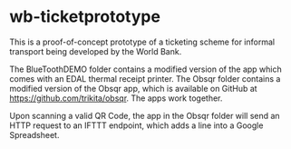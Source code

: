 # wb-ticketprototype
This is a proof-of-concept prototype of a ticketing scheme for informal transport being developed by the World Bank.

The BlueToothDEMO folder contains a modified version of the app which comes with an EDAL thermal receipt printer. The Obsqr folder contains a modified version of the Obsqr app, which is available on GitHub at https://github.com/trikita/obsqr. The apps work together.

Upon scanning a valid QR Code, the app in the Obsqr folder will send an HTTP request to an IFTTT endpoint, which adds a line into a Google Spreadsheet.

